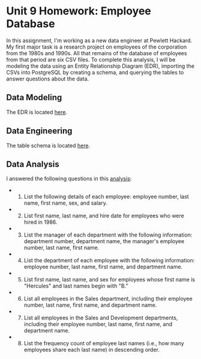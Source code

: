# Unit 9 Homework: Employee Database

In this assignment, I'm working as a new data engineer at Pewlett Hackard. My first major task is a research project on employees of the corporation from the 1980s and 1990s. All that remains of the database of employees from that period are six CSV files. To complete this analysis, I will be modeling the data using an Entity Relationship Diagram (EDR), importing the CSVs into PostgreSQL by creating a schema, and querying the tables to answer questions about the data.

## Data Modeling

The EDR is located [here](/EmployeeSQL/DBD-SQL-Challenge.png).

## Data Engineering

The table schema is located [here](/EmployeeSQL/schema.sql).

## Data Analysis

I answered the following questions in this [analysis](//EmployeeSQL/Data_Analysis.sql):

- 1) List the following details of each employee: employee number, last name, first name, sex, and salary.
- 2) List first name, last name, and hire date for employees who were hired in 1986.
- 3) List the manager of each department with the following information: department number, department name, the manager's employee number, last name, first name.
- 4) List the department of each employee with the following information: employee number, last name, first name, and department name.
- 5) List first name, last name, and sex for employees whose first name is "Hercules" and last names begin with "B."
- 6) List all employees in the Sales department, including their employee number, last name, first name, and department name.
- 7) List all employees in the Sales and Development departments, including their employee number, last name, first name, and department name.
- 8) List the frequency count of employee last names (i.e., how many employees share each last name) in descending order.
